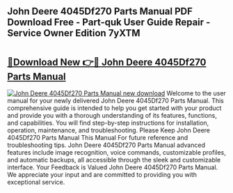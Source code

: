 ## John Deere 4045Df270 Parts Manual PDF Download Free - Part-quk User Guide Repair - Service Owner Edition 7yXTM

# <h2><a href="http://bc94849.oget.top/?id=John+Deere+4045Df270+Parts+Manual">🔗Download New 👉🔴 John Deere 4045Df270 Parts Manual</a></h2>

[![John Deere 4045Df270 Parts Manual new download](https://i.imgur.com/5g1atiW.png)](http://bc94849.oget.top/?id=John+Deere+4045Df270+Parts+Manual)
Welcome to the user manual for your newly delivered John Deere 4045Df270 Parts Manual. This comprehensive guide is intended to help you get started with your product and provide you with a thorough understanding of its features, functions, and capabilities. You will find step-by-step instructions for installation, operation, maintenance, and troubleshooting. Please Keep John Deere 4045Df270 Parts Manual This Manual For future reference and troubleshooting tips. John Deere 4045Df270 Parts Manual advanced features include image recognition, voice commands, customizable profiles, and automatic backups, all accessible through the sleek and customizable interface. Your Feedback is Valued John Deere 4045Df270 Parts Manual. We appreciate your input and are committed to providing you with exceptional service.
